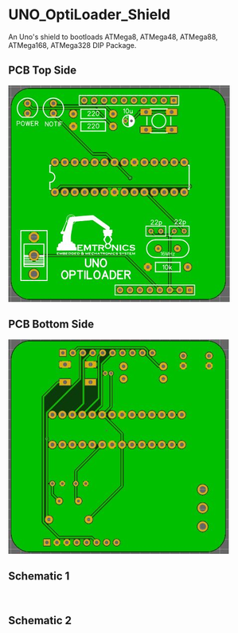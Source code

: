 # UNO_OptiLoader_Shield
An Uno's shield to bootloads ATMega8, ATMega48, ATMega88, ATMega168, ATMega328 DIP Package.

## PCB Top Side
![](UNO-BOOTLOADER%20TOPSIDE.JPG)

## PCB Bottom Side
![](UNO-BOOTLOADER%20BOTTOM%20SIDE.JPG)

## Schematic 1
![]()

## Schematic 2
![]()
